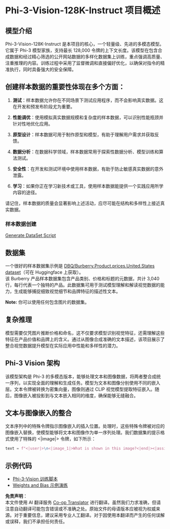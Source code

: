 <!--
CO_OP_TRANSLATOR_METADATA:
{
  "original_hash": "e0a07fd2a30fe2af30b1373df207a5bf",
  "translation_date": "2025-05-07T13:29:15+00:00",
  "source_file": "md/03.FineTuning/FineTuning_Phi-3-visionWandB.md",
  "language_code": "zh"
}
-->
# Phi-3-Vision-128K-Instruct 项目概述

## 模型介绍

Phi-3-Vision-128K-Instruct 是本项目的核心，一个轻量级、先进的多模态模型。它属于 Phi-3 模型家族，支持最长 128,000 令牌的上下文长度。该模型在包含合成数据和经过精心筛选的公开网站数据的多样化数据集上训练，重点强调高质量、注重推理的内容。训练过程中采用了监督微调和直接偏好优化，以确保对指令的精准执行，同时具备强大的安全保障。

## 创建样本数据的重要性体现在多个方面：

1. **测试**：样本数据允许你在不同场景下测试应用程序，而不会影响真实数据。这在开发和预发布阶段尤为重要。

2. **性能调优**：使用模拟真实数据规模和复杂度的样本数据，可以识别性能瓶颈并针对性地优化应用。

3. **原型设计**：样本数据可用于制作原型和模型，有助于理解用户需求并获取反馈。

4. **数据分析**：在数据科学领域，样本数据常用于探索性数据分析、模型训练和算法测试。

5. **安全性**：在开发和测试环境中使用样本数据，有助于防止敏感真实数据的意外泄露。

6. **学习**：如果你正在学习新技术或工具，使用样本数据能提供一个实践应用所学内容的途径。

请记住，样本数据的质量会显著影响上述活动，应尽可能在结构和多样性上接近真实数据。

### 样本数据创建
[Generate DataSet Script](./CreatingSampleData.md)

## 数据集

一个很好的样本数据集示例是 [DBQ/Burberry.Product.prices.United.States dataset](https://huggingface.co/datasets/DBQ/Burberry.Product.prices.United.States)（可在 Huggingface 上获取）。  
该 Burberry 产品样本数据集包含产品类别、价格和标题的元数据，共计 3,040 行，每行代表一个独特的产品。此数据集可用于测试模型理解和解读视觉数据的能力，生成能够捕捉细致视觉细节和品牌特征的描述性文本。

**Note:** 你可以使用任何包含图片的数据集。

## 复杂推理

模型需要仅凭图片推断价格和命名，这不仅要求模型识别视觉特征，还需理解这些特征在产品价值和品牌上的含义。通过从图像合成准确的文本描述，该项目展示了整合视觉数据提升模型在实际应用中性能和多样性的潜力。

## Phi-3 Vision 架构

该模型架构是 Phi-3 的多模态版本，能够处理文本和图像数据，将两者整合成统一序列，以实现全面的理解和生成任务。模型为文本和图像分别使用不同的嵌入层。文本令牌被转换为密集向量，图像则通过 CLIP 视觉模型提取特征嵌入。随后，图像嵌入被投影到与文本嵌入相同的维度，确保能够无缝融合。

## 文本与图像嵌入的整合

文本序列中的特殊令牌指示图像嵌入的插入位置。处理时，这些特殊令牌被对应的图像嵌入替换，使模型能够将文本和图像作为单一序列处理。我们数据集的提示格式使用了特殊的 <|image|> 令牌，如下所示：

```python
text = f"<|user|>\n<|image_1|>What is shown in this image?<|end|><|assistant|>\nProduct: {row['title']}, Category: {row['category3_code']}, Full Price: {row['full_price']}<|end|>"
```

## 示例代码
- [Phi-3-Vision 训练脚本](../../../../code/03.Finetuning/Phi-3-vision-Trainingscript.py)
- [Weights and Bias 示例演练](https://wandb.ai/byyoung3/mlnews3/reports/How-to-fine-tune-Phi-3-vision-on-a-custom-dataset--Vmlldzo4MTEzMTg3)

**免责声明**：  
本文件使用 AI 翻译服务 [Co-op Translator](https://github.com/Azure/co-op-translator) 进行翻译。虽然我们力求准确，但请注意自动翻译可能包含错误或不准确之处。原始文件的母语版本应被视为权威来源。对于重要信息，建议采用专业人工翻译。对于因使用本翻译而产生的任何误解或误释，我们不承担任何责任。